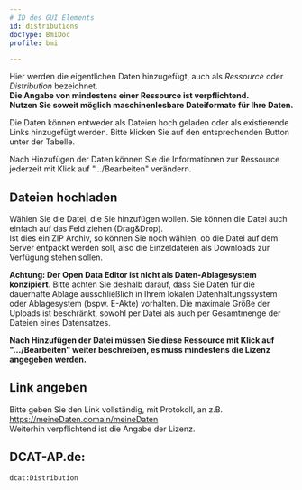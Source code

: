 ```yaml
---
# ID des GUI Elements
id: distributions
docType: BmiDoc
profile: bmi

---
```


Hier werden die eigentlichen Daten hinzugefügt, auch als *Ressource* oder *Distribution* bezeichnet.<br />
**Die Angabe von mindestens einer Ressource ist verpflichtend.**<br />
**Nutzen Sie soweit möglich maschinenlesbare Dateiformate für Ihre Daten.**<br />

Die Daten können entweder als Dateien hoch geladen oder als existierende Links hinzugefügt werden.
Bitte klicken Sie auf den entsprechenden Button unter der Tabelle.

Nach Hinzufügen der Daten können Sie die Informationen zur Ressource jederzeit mit Klick auf ".../Bearbeiten" verändern.

## Dateien hochladen
Wählen Sie die Datei, die Sie hinzufügen wollen. Sie können die Datei auch einfach auf das Feld ziehen (Drag&Drop).<br />
Ist dies ein ZIP Archiv, so können Sie noch wählen, ob die Datei auf dem Server entpackt werden soll, also die Einzeldateien als Downloads zur Verfügung stehen sollen.

**Achtung: Der Open Data Editor ist nicht als Daten-Ablagesystem konzipiert**. Bitte achten Sie deshalb darauf, dass Sie Daten für die dauerhafte Ablage ausschließlich in Ihrem lokalen Datenhaltungssystem oder Ablagesystem (bspw. E-Akte) vorhalten. Die maximale Größe der Uploads ist beschränkt, sowohl per Datei als auch per Gesamtmenge der Dateien eines Datensatzes.

**Nach Hinzufügen der Datei müssen Sie diese Ressource mit Klick auf ".../Bearbeiten" weiter beschreiben, es muss mindestens die Lizenz angegeben werden.**<br />

## Link angeben
Bitte geben Sie den Link vollständig, mit Protokoll, an z.B. https://meineDaten.domain/meineDaten<br />
Weiterhin verpflichtend ist die Angabe der Lizenz.

## DCAT-AP.de:
`dcat:Distribution`
